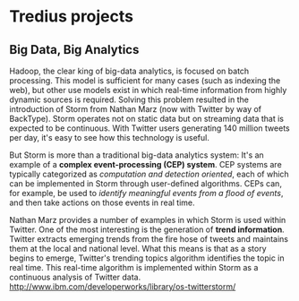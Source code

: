 # Tredius projects

## Big Data, Big Analytics

Hadoop, the clear king of big-data analytics, is focused on batch processing.
This model is sufficient for many cases (such as indexing the web), but other
use models exist in which real-time information from highly dynamic sources is
required. Solving this problem resulted in the introduction of Storm from
Nathan Marz (now with Twitter by way of BackType). Storm operates not on static
data but on streaming data that is expected to be continuous. With Twitter
users generating 140 million tweets per day, it's easy to see how this
technology is useful.

But Storm is more than a traditional big-data analytics system: It's an example
of a **complex event-processing (CEP) system**. CEP systems are typically
categorized as *computation and detection oriented*, each of which can be
implemented in Storm through user-defined algorithms. CEPs can, for example, be
used to *identify meaningful events from a flood of events*, and then take
actions on those events in real time.

Nathan Marz provides a number of examples in which Storm is used within
Twitter. One of the most interesting is the generation of **trend information**.
Twitter extracts emerging trends from the fire hose of tweets and maintains
them at the local and national level. What this means is that as a story begins
to emerge, Twitter's trending topics algorithm identifies the topic in real
time. This real-time algorithm is implemented within Storm as a continuous
analysis of Twitter data.
<http://www.ibm.com/developerworks/library/os-twitterstorm/>


